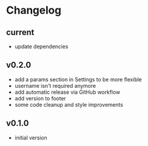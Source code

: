 # Changelog

## current

- update dependencies

## v0.2.0

- add a params section in Settings to be more flexible
- username isn't required anymore
- add automatic release via GitHub workflow
- add version to footer
- some code cleanup and style improvements

## v0.1.0

- initial version